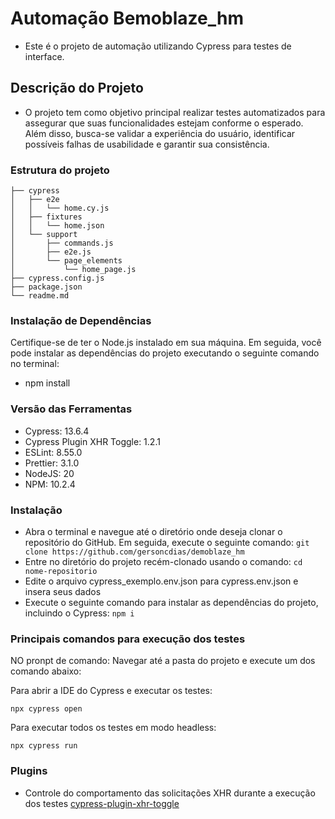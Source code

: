# Automação Bemoblaze_hm

- Este é o projeto de automação utilizando Cypress para testes de interface. 

## Descrição do Projeto

- O projeto tem como objetivo principal realizar testes automatizados para assegurar que suas funcionalidades estejam conforme o esperado. Além disso, busca-se validar a experiência do usuário, identificar possíveis falhas de usabilidade e garantir sua consistência.

### Estrutura do projeto
```
├── cypress
│   ├── e2e
│   │   └── home.cy.js
│   ├── fixtures
│   │   └── home.json
│   └── support
│       ├── commands.js
│       ├── e2e.js
│       └── page_elements
│           └── home_page.js
├── cypress.config.js
├── package.json
└── readme.md

```
### Instalação de Dependências

Certifique-se de ter o Node.js instalado em sua máquina. Em seguida, você pode instalar as dependências do projeto executando o seguinte comando no terminal:

- npm install

### Versão das Ferramentas

- Cypress: 13.6.4
- Cypress Plugin XHR Toggle: 1.2.1
- ESLint: 8.55.0
- Prettier: 3.1.0
- NodeJS: 20
- NPM: 10.2.4

### Instalação

- Abra o terminal e navegue até o diretório onde deseja clonar o repositório do GitHub. Em seguida, execute o seguinte comando:
 `git clone https://github.com/gersoncdias/demoblaze_hm`
- Entre no diretório do projeto recém-clonado usando o comando: 
`cd nome-repositorio`
- Edite o arquivo cypress_exemplo.env.json para cypress.env.json e insera seus dados
- Execute o seguinte comando para instalar as dependências do projeto, incluindo o Cypress: `npm i`

### Principais comandos para execução dos testes

NO  pronpt de comando:
Navegar até a pasta do projeto e execute um dos comando abaixo:

Para abrir a IDE do Cypress e executar os testes:


`npx cypress open`


Para executar todos os testes em modo headless:

`npx cypress run`


### Plugins

- Controle do comportamento das solicitações XHR durante a execução dos testes [cypress-plugin-xhr-toggle](https://www.npmjs.com/package/cypress-plugin-xhr-toggle)
